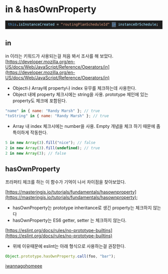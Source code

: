 # in & hasOwnProperty

<img src="./1.png" alt="example-code" style="width:500px;"/>

## in

in 이라는 키워드가 사용되는걸 처음 봐서 조사를 해 보았다.  
[https://developer.mozilla.org/en-US/docs/Web/JavaScript/Reference/Operators/in](https://developer.mozilla.org/en-US/docs/Web/JavaScript/Reference/Operators/in)

- Object나 Array에 property나 index 유무를 체크하는데 사용한다.
- Object 내에 property 체크시에는 string을 사용. prototype 체인에 있는 property도 체크에 포함된다.

```js
"name" in { name: "Randy Marsh" }; // true
"toString" in { name: "Randy Marsh" }; // true
```

- Array 내 index 체크시에는 number을 사용. Empty 개념을 체크 하기 때문에 좀 특이하게 작동한다.

```js
5 in new Array(3).fill("nice"); // false
2 in new Array(3).fill(undefined); // true
2 in new Array(3); // false
```

## hasOwnProperty

프라퍼티 체크를 하는 이 함수가 기억이 나서 차이점을 찾아보았다.

[https://masteringjs.io/tutorials/fundamentals/hasownproperty](https://masteringjs.io/tutorials/fundamentals/hasownproperty);

- hasOwnProperty는 prototype inheritance로 생긴 property는 체크하지 않는다
- hasOwnProperty는 ES6 getter, setter 는 체크하지 않는다.

[https://eslint.org/docs/rules/no-prototype-builtins](https://eslint.org/docs/rules/no-prototype-builtins)

- 위에 이유때문에 eslint는 아래 형식으로 사용하는걸 권장한다.

```js
Object.prototype.hasOwnProperty.call(foo, "bar");
```

[iwannagohomeee](../../README.md)
